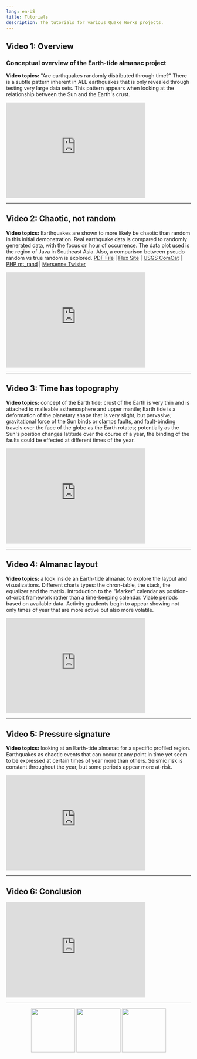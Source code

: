 ```yaml
---
lang: en-US
title: Tutorials
description: The tutorials for various Quake Works projects.
---
```


## Video 1: Overview

### Conceptual overview of the Earth-tide almanac project

**Video topics:** "Are earthquakes randomly distributed through time?" There is a subtle pattern inherent in ALL earthquakes that is only revealed through testing very large data sets. This pattern appears when looking at the relationship between the Sun and the Earth's crust.

<iframe width="380" height="260" src="https://www.youtube.com/embed/lJSeQxjGNy0" frameborder="0" allowfullscreen></iframe>

---

## Video 2: Chaotic, not random

**Video topics:** Earthquakes are shown to more likely be chaotic than random in this initial demonstration. Real earthquake data is compared to randomly generated data, with the focus on hour of occurrence. The data plot used is the region of Java in Southeast Asia. Also, a comparison between pseudo random vs true random is explored. [PDF File](https://drive.google.com/open?id=1u-NvK_JfM87ch-X37IAmxJUnT38nzXfc) | [Flux Site](https://flux.quake.works) | [USGS ComCat](https://earthquake.usgs.gov/earthquakes/search/) | [PHP mt_rand](https://www.php.net/manual/en/function.mt-rand.php) | [Mersenne Twister](http://www.math.sci.hiroshima-u.ac.jp/~m-mat/MT/)

<iframe width="380" height="260" src="https://www.youtube.com/embed/Q36g_9IOk8Y" frameborder="0" allowfullscreen></iframe>

---

## Video 3: Time has topography

**Video topics:** concept of the Earth tide; crust of the Earth is very thin and is attached to malleable asthenosphere and upper mantle; Earth tide is a deformation of the planetary shape that is very slight, but pervasive; gravitational force of the Sun binds or clamps faults, and fault-binding travels over the face of the globe as the Earth rotates; potentially as the Sun's position changes latitude over the course of a year, the binding of the faults could be effected at different times of the year.

<iframe width="380" height="260" src="https://www.youtube.com/embed/u1nv7DaTk6I" frameborder="0" allowfullscreen></iframe>

---

## Video 4: Almanac layout

**Video topics:** a look inside an Earth-tide almanac to explore the layout and visualizations. Different charts types: the chron-table, the stack, the equalizer and the matrix. Introduction to the "Marker" calendar as position-of-orbit framework rather than a time-keeping calendar. Viable periods based on available data. Activity gradients begin to appear showing not only times of year that are more active but also more volatile.

<iframe width="380" height="260" src="https://www.youtube.com/embed/N5_khAgL4Oc" frameborder="0" allowfullscreen></iframe>

---

## Video 5: Pressure signature

**Video topics:** looking at an Earth-tide almanac for a specific profiled region. Earthquakes as chaotic events that can occur at any point in time yet seem to be expressed at certain times of year more than others. Seismic risk is constant throughout the year, but some periods appear more at-risk.

<iframe width="380" height="260" src="https://www.youtube.com/embed/peFnomLroEk" frameborder="0" allowfullscreen></iframe>

---

## Video 6: Conclusion

<iframe width="380" height="260" src="https://www.youtube.com/embed/gd8g5tRIrLQ" frameborder="0" allowfullscreen></iframe>

---

<p align="center">
    <a href="https://shop.quake.works" target="_blank">
        <img src="https://craton.sfo2.cdn.digitaloceanspaces.com/qw-main/btn/shop.svg" width="120px">
    </a>
    <a href="https://twitter.com/quakeyeager" target="_blank">
        <img src="https://craton.sfo2.cdn.digitaloceanspaces.com/qw-main/btn/twitter.svg" width="120px">
    </a>
    <a href="https://github.com/jakeYeager" target="_blank">
        <img src="https://craton.sfo2.cdn.digitaloceanspaces.com/qw-main/btn/github.svg" width="120px">
    </a>
</p>